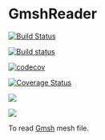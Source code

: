 # GmshReader

[![Build Status](https://travis-ci.com/shipengcheng1230/GmshReader.jl.svg?branch=master)](https://travis-ci.com/shipengcheng1230/GmshReader.jl)

[![Build status](https://ci.appveyor.com/api/projects/status/0kdir8heqsxu2jif/branch/master?svg=true)](https://ci.appveyor.com/project/shipengcheng1230/gmshreader-jl/branch/master)

[![codecov](https://codecov.io/gh/shipengcheng1230/GmshReader.jl/branch/master/graph/badge.svg)](https://codecov.io/gh/shipengcheng1230/GmshReader.jl)

[![Coverage Status](https://coveralls.io/repos/github/shipengcheng1230/GmshReader.jl/badge.svg?branch=master)](https://coveralls.io/github/shipengcheng1230/GmshReader.jl?branch=master)

[![](https://img.shields.io/badge/docs-stable-blue.svg)](https://github.com/shipengcheng1230/GmshReader.jl/stable)

[![](https://img.shields.io/badge/docs-dev-blue.svg)](https://github.com/shipengcheng1230/GmshReader.jl/dev)

To read [Gmsh](http://gmsh.info/) mesh file.
